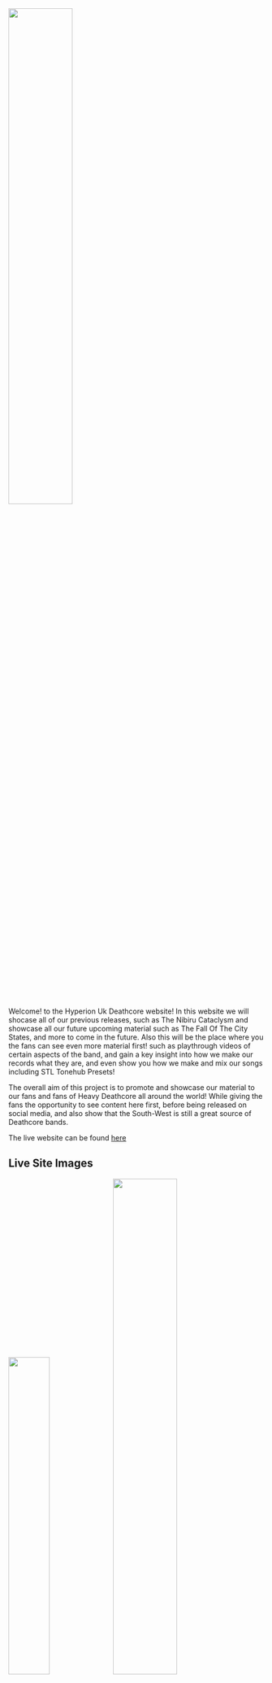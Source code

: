 <div>
<img src="assets/css/images/cropped-cold-logo-min.jpg" width="50%">
</div>

Welcome! to the Hyperion Uk Deathcore website! In this website we will shocase all of our previous releases, such as The Nibiru Cataclysm and showcase all our future upcoming material such as The Fall Of The City States, and more to come in the future. Also this will be the place where you the fans can see even more material first! such as playthrough videos of certain aspects of the band, and gain a key insight into how we make our records what they are, and even show you how we make and mix our songs including STL Tonehub Presets!

The overall aim of this project is to promote and showcase our material to our fans and fans of Heavy Deathcore all around the world! While giving the fans the opportunity to see content here first, before being released on social media, and also show that the South-West is still a great source of Deathcore bands. 

The live website can be found [here](https://l.facebook.com/l.php?u=https%3A%2F%2F8stringking.github.io%2FHyperion-Deathcore-Milestone%2F%3Ffbclid%3DIwAR14g6Y19lFZr20xzSli8VMOh-A9xMNTPTwoWbKOciMp0W2pY9M9J_AZq2s&h=AT2p7oU_AcW1i5Bs2j2DgakgIjVLB4J8VrF86WpSYNOv1xhVZ46n_Xs6H91KGmdzbkJOJEkbnU9OmN6zaZVJR5vFOlF8C3SaW1uOsAoF8rr8N-4FHvj-exAFocsn9LVmt7YP533lTjpSLquzrqU)

<h2>Live Site Images</h2>
<div>
<img src="assets/css/images/multi-devicecapture.jpg" width=40%>
<img src="assets/css/images/pc-capture.jpg" width=50%>
<img src="assets/css/images/gallery-bundle.jpg" width=40%>
<img src="assets/css/images/live-site-footer.jpg" width=50%>
</div>
<h1>Index</h1>
<ol>
    <li>User Experience</li>
    <ul>
        <li>What this project is and why</li>
        <li>Target audience</li>
        <li>What the fans can expect/Web Design</li>
        <li>Wire frames</li>
        <li>Accessibility for everyone (visual readers etc)</li>
    </ul>
    <li>Website features</li>
    <li>Methods for creating the site (html5 css etc)</li>
    <li>Testing</li>
    <li>Bugs</li>
    <li>Future plans and goals for the website</li>
    <li>Deployment</li>
    <li>Refrences </li>
</ol>
<hr>

<h1>User Experience</h1>

<p>Welcome to the Hyperion website. This website is the hub for Hyperion content before anywhere else, and why weve chosen to do this is to give the fans a more in depth, and personal view of Hyperion rather than a standard Facebook or Instagram layout. We think this does reflect Hyperion in the best way and hope to grow our fanbase using this website. It also gives people the opportunity to book Hyperion for any event rather than using social media messages, as is the standard and sets out clear guidelines from the start.</p>

<p>Weve tailored the design of this website for the fans of heavy music from Deathcore to Djent, and of all ages and all peoples, which is why the website is darker than the average website, and this has been done to capitilize on our eye catching artwork and to really make the content stand out, and to showcase how much artwork has been created for Hyperion.</p>
<hr>
<h2>What the fans can expect/Web Design</h2>
<hr>
<p>The Fans can expect a dark, simple, easy to navigate website packed full of all of our content in one place. No more scrolling through albums on facebook, or never ending scrolling on instagram, its all here and simple to navigate from page to page with a Navigation bar that we believe is stylish and is slightly bigger than your average to give the user the ease of accessing everything instantly. They can also expect UN-RELEASED previews of our next EP 'Fall of the city states', bands dont typically do this, however we believe that the ability to listen to new songs not released anywhere else is a VITAL part of drawing new fans to us and the website and incredibly exciting for fans also.</p>
<hr>
<h1>Wire Frames</h1>
<div>
    <img src="assets/wireframes/index-home-wireframe.jpeg" width=30%>
    <img src="assets/wireframes/gallery-wireframe.jpeg" width=30%>
    <img src="assets/wireframes/tours-wireframe.jpeg" width=30%>
    <img src="assets/wireframes/merch-wireframe.jpeg" width=30%>
    <img src="assets/wireframes/booking-wireframe.jpeg" width=30%>
    <img src="assets/wireframes/nibiru-wireframe.jpeg" width=30%>
    <img src="assets/wireframes/citystates-wireframe.jpeg" width=30%>
    <img src="assets/css/images/space-logo-min.jpg" width=50%>
</div>
    <div>
    <p>As you can see from the wireframes in the planning stage, the end result is pretty close, and the only reason this happened is due to the overall visual aspect of the page once I started coding the project. These changes were the track previews on the homepage, and the hyperion artwork, I didnt think it made sense having the track previews at the bottom below artwork and thought it was more user friendly to have the artwork almost act as a sub footer. Other than this i was really happy to be able to keep everything as is.
    </p>
    </div>
<hr>
<h1>Accessibility for EVERYONE</h1>
<p>In keeping with the values of the Metal community as a whole, and Hyperions own values. We have made sure in the creation of this website we include everyones needs, which is why our website can be read by visual screen readers for our fans that are visually impaired to make sure no one is left out.</p>
<hr>
<h1>Website Features</h1>
<p>The Hyperion website includes a few features including, an animated nav bar, links directly for youtube videos, a fully functional form section, functional audio players for all new tracks and links to merch stores and the bands facebook and youtube channels. Unlike facebook and instagram and youtube (which are the primary source for fans interacting with a band and seeing their content) this website has been designed to have everyone in one place for the user.</p>
<p>The youtube links are done as such that they will play on the same webpage so that they can keep scrolling along that page as they listen to music (facebook/instagram/youtube currently cannot support this function) and the user can immerse themselves within all content on that page</p>
<p>The form section is alot more detailed than most, this is mainly due to in my 10 years playing in bands, and booking shows, this is the minimal information needed for a reliable booking, however we have made sure this is even more accurate by adding a clendar, and a clock for dates and times, and made sure it is viewable on all devices</p>
<p>Audio players are used throughout the site with the ability to scroll within a track, this has been done for releasing unreleased content, especially if you want to re-listen to a particular section within a song, and again so the user can continue to scroll within that page while listening to our tracks</p>
<p>The site contains two forms of clickable links. These are for the merch sites, using pictures for links as we know the target audience will recognise these famous logos and can choose where to get their merch from, this is an important part of driving the sales of merch. These days we know that people dont tend to spend too long viewing anything online at a time so by using these logos helps people make their choice faster and making their experience even better. The second is obviously the social media links, which weve used icons that will load up in seperate tabs so the user can stay where they are on the site.</p>
<hr>
<h1>Methods for creating the site (html5 css etc)</h1>
<ul>
    <li><a href="https://en.wikipedia.org/wiki/HTML">HTML5</a> (was used for structuring and presenting content of the website)</li>
    <li><a href="https://en.wikipedia.org/wiki/CSS">CSS</a> (used for the styling of the content)</li>
    <li><a href="https://fonts.google.com/">Google Fonts</a> (used for all the font styling within the project, fonts used were Cinzel, and Cinzel decorative with serif used for a backup)</li>
    <li><a href="https://www.bootstrapcdn.com/">Bootstrap</a> (used for the responsive code in the header for multiple devices)</li>
    <li><a href="https://fontawesome.com/">Font Awesome</a> (used for the social media icons)</li>
    <li><a href="https://www.w3schools.com/">W3schools</a> (this was used for the coding of the booking form into two columns, and the nav bar logo)</li>
    <li><a href="https://www.google.co.uk/chrome/?brand=FKPE&gclid=EAIaIQobChMI3q3IpujM9AIVk-vtCh2m9AWjEAAYASAAEgIG-_D_BwE&gclsrc=aw.ds">Chrome</a> (used to debug and test the source code using HTML5 and to test site responsiveness)</li>
    <li><a href="https://github.com/">Github</a> (used to create the repository and store the projects code after pushed from Git)</li>
    <li><a href="https://www.gitpod.io/">Gitpod</a> (used for the editing of code within the project for the site)</li>
    <li><a href="https://placeit.net/">Placeit</a> (was used for the mockup image for multiple devices)</li>
    <li><a href="https://validator.w3.org/">W3C Markup</a> (used for validating the html5 code)</li>
    <li><a href="https://jigsaw.w3.org/css-validator/">Jigsaw Validation</a> (used for validating the CSS code)</li>
    </ul>
<hr>
<h1>Testing</h1>
<h2>CSS Validation</h2>
<div>
<img src="assets/testing-images/css-validation.jpg" width=80%> 
</div>




 